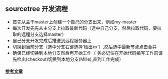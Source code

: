 ## sourcetree 开发流程
* 首先从主干master上创建一个自己的分支出来，例如my-master
* 每次开发先先从主分支上拉取最新代码（选中自己分支，然后拉取代码，要拉取的远程分支选择master）
* 自己分支开发完成后推送到远程服务器上
* 切换到当前分支（选中分支右键选择‘检出xx’）,然后选中最新节点点击合并
* 确保已经切换到本地分支然后再开始工作（ 务必记住在开始代码编写工作前请先检出(checkout)切换到本地分支(Mille),直到工作完成）

#### [参考文章](https://segmentfault.com/a/1190000005933855)